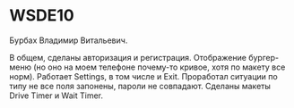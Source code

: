# WSDE10

Бурбах Владимир Витальевич.

В общем, сделаны авторизация и регистрация. 
Отображение бургер-меню (но оно на моем телефоне почему-то кривое, хотя по макету все норм).
Работает Settings, в том числе и Exit.
Проработал ситуации по типу не все поля запонены, пароли не совпадают.
Сделаны макеты Drive Timer и Wait Timer.

